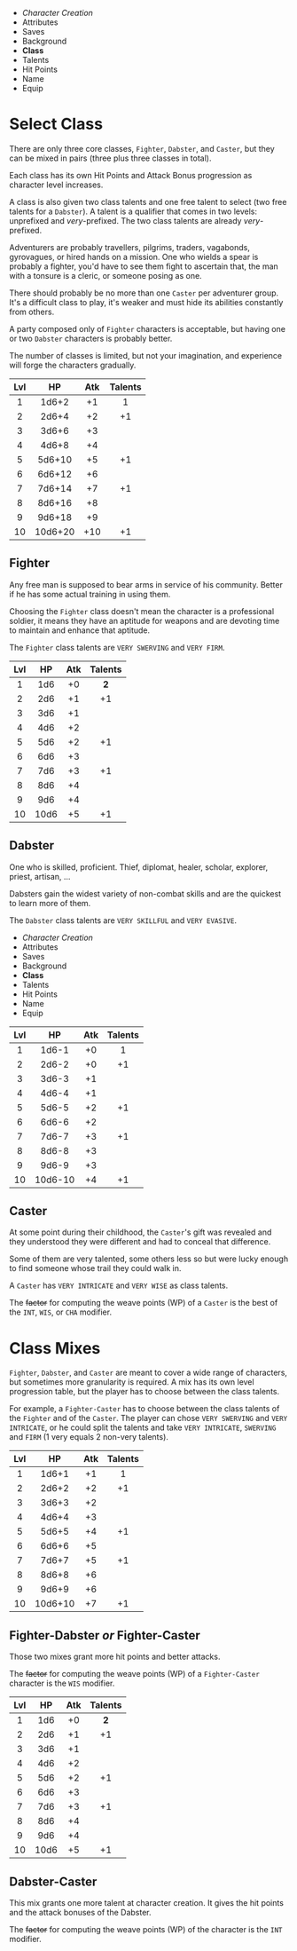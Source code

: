 
<!-- .margin.compass -->
* _Character Creation_
* Attributes
* Saves
* Background
* **Class**
* Talents
* Hit Points
* Name
* Equip


# Select Class

There are only three core classes, `Fighter`, `Dabster`, and `Caster`, but they can be mixed in pairs (three plus three classes in total).

Each class has its own Hit Points and Attack Bonus progression as character level increases.

A class is also given two class talents and one free talent to select (two free talents for a `Dabster`). A talent is a qualifier that comes in two levels: unprefixed and _very_-prefixed. The two class talents are already _very_-prefixed.

Adventurers are probably travellers, pilgrims, traders, vagabonds, gyrovagues, or hired hands on a mission. One who wields a spear is probably a fighter, you'd have to see them fight to ascertain that, the man with a tonsure is a cleric, or someone posing as one.

There should probably be no more than one `Caster` per adventurer group. It's a difficult class to play, it's weaker and must hide its abilities constantly from others.

A party composed only of `Fighter` characters is acceptable, but having one or two `Dabster` characters is probably better.

The number of classes is limited, but not your imagination, and experience will forge the characters gradually.



| Lvl | HP      | Atk | Talents |
|:---:|:-------:|:---:|:-------:|
|   1 |   1d6+2 |  +1 | 1       |
|   2 |   2d6+4 |  +2 | +1      |
|   3 |   3d6+6 |  +3 |         |
|   4 |   4d6+8 |  +4 |         |
|   5 |  5d6+10 |  +5 | +1      |
|   6 |  6d6+12 |  +6 |         |
|   7 |  7d6+14 |  +7 | +1      |
|   8 |  8d6+16 |  +8 |         |
|   9 |  9d6+18 |  +9 |         |
|  10 | 10d6+20 | +10 | +1      |

## Fighter

Any free man is supposed to bear arms in service of his community. Better if he has some actual training in using them.

Choosing the `Fighter` class doesn't mean the character is a professional soldier, it means they have an aptitude for weapons and are devoting time to maintain and enhance that aptitude.

The `Fighter` class talents are `VERY SWERVING` and `VERY FIRM`.



| Lvl | HP   | Atk | Talents |
|:---:|:----:|:---:|:-------:|
|   1 |  1d6 |  +0 | **2**   |
|   2 |  2d6 |  +1 | +1      |
|   3 |  3d6 |  +1 |         |
|   4 |  4d6 |  +2 |         |
|   5 |  5d6 |  +2 | +1      |
|   6 |  6d6 |  +3 |         |
|   7 |  7d6 |  +3 | +1      |
|   8 |  8d6 |  +4 |         |
|   9 |  9d6 |  +4 |         |
|  10 | 10d6 |  +5 | +1      |

## Dabster

One who is skilled, proficient. Thief, diplomat, healer, scholar, explorer, priest, artisan, ...

Dabsters gain the widest variety of non-combat skills and are the quickest to learn more of them.

The `Dabster` class talents are `VERY SKILLFUL` and `VERY EVASIVE`.


<!-- PAGE BREAK class -->


<!-- .margin.compass -->
* _Character Creation_
* Attributes
* Saves
* Background
* **Class**
* Talents
* Hit Points
* Name
* Equip


<!-- .top -->
| Lvl | HP      | Atk | Talents |
|:---:|:-------:|:---:|:-------:|
|   1 |   1d6-1 |  +0 | 1       |
|   2 |   2d6-2 |  +0 | +1      |
|   3 |   3d6-3 |  +1 |         |
|   4 |   4d6-4 |  +1 |         |
|   5 |   5d6-5 |  +2 | +1      |
|   6 |   6d6-6 |  +2 |         |
|   7 |   7d6-7 |  +3 | +1      |
|   8 |   8d6-8 |  +3 |         |
|   9 |   9d6-9 |  +3 |         |
|  10 | 10d6-10 |  +4 | +1      |

<!-- .top -->
## Caster

At some point during their childhood, the `Caster`'s gift was revealed and they understood they were different and had to conceal that difference.

Some of them are very talented, some others less so but were lucky enough to find someone whose trail they could walk in.

A `Caster` has `VERY INTRICATE` and `VERY WISE` as class talents.

The ~~factor~~ for computing the weave points (WP) of a `Caster` is the best of the `INT`, `WIS`, or `CHA` modifier.


# Class Mixes

`Fighter`, `Dabster`, and `Caster` are meant to cover a wide range of characters, but sometimes more granularity is required. A mix has its own level progression table, but the player has to choose between the class talents.

For example, a `Fighter-Caster` has to choose between the class talents of the `Fighter` and of the `Caster`. The player can chose `VERY SWERVING` and `VERY INTRICATE`, or he could split the talents and take `VERY INTRICATE`, `SWERVING` and `FIRM` (1 very equals 2 non-very talents).


<!-- .right.further -->
| Lvl | HP      | Atk | Talents |
|:---:|:-------:|:---:|:-------:|
|   1 |   1d6+1 |  +1 | 1       |
|   2 |   2d6+2 |  +2 | +1      |
|   3 |   3d6+3 |  +2 |         |
|   4 |   4d6+4 |  +3 |         |
|   5 |   5d6+5 |  +4 | +1      |
|   6 |   6d6+6 |  +5 |         |
|   7 |   7d6+7 |  +5 | +1      |
|   8 |   8d6+8 |  +6 |         |
|   9 |   9d6+9 |  +6 |         |
|  10 | 10d6+10 |  +7 | +1      |

<!-- .ambi.further -->
## Fighter-Dabster _or_ Fighter-Caster

Those two mixes grant more hit points and better attacks.

The ~~factor~~ for computing the weave points (WP) of a `Fighter-Caster` character is the `WIS` modifier.

<!-- clear -->

<!-- .right -->
| Lvl | HP   | Atk | Talents |
|:---:|:----:|:---:|:-------:|
|   1 |  1d6 |  +0 | **2**   |
|   2 |  2d6 |  +1 | +1      |
|   3 |  3d6 |  +1 |         |
|   4 |  4d6 |  +2 |         |
|   5 |  5d6 |  +2 | +1      |
|   6 |  6d6 |  +3 |         |
|   7 |  7d6 |  +3 | +1      |
|   8 |  8d6 |  +4 |         |
|   9 |  9d6 |  +4 |         |
|  10 | 10d6 |  +5 | +1      |

<!-- .ambi -->
## Dabster-Caster

This mix grants one more talent at character creation. It gives the hit points and the attack bonuses of the Dabster.

The ~~factor~~ for computing the weave points (WP) of the character is the `INT` modifier.

